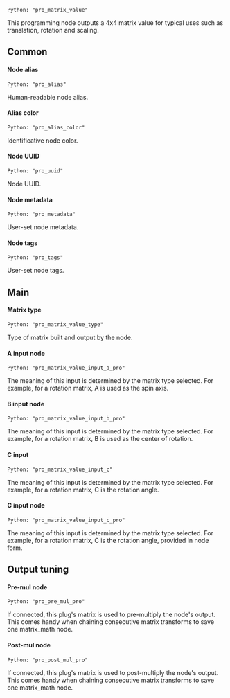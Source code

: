 `Python: "pro_matrix_value"`

This programming node outputs a 4x4 matrix value for typical uses such as translation, rotation and scaling.
## Common

#### Node alias
`Python: "pro_alias"`

Human-readable node alias.

#### Alias color
`Python: "pro_alias_color"`

Identificative node color.

#### Node UUID
`Python: "pro_uuid"`

Node UUID.

#### Node metadata
`Python: "pro_metadata"`

User-set node metadata.

#### Node tags
`Python: "pro_tags"`

User-set node tags.

## Main

#### Matrix type
`Python: "pro_matrix_value_type"`

Type of matrix built and output by the node.

#### A input node
`Python: "pro_matrix_value_input_a_pro"`

The meaning of this input is determined by the matrix type selected. For example, for a rotation matrix, A is used as the spin axis.

#### B input node
`Python: "pro_matrix_value_input_b_pro"`

The meaning of this input is determined by the matrix type selected. For example, for a rotation matrix, B is used as the center of rotation.

#### C input
`Python: "pro_matrix_value_input_c"`

The meaning of this input is determined by the matrix type selected. For example, for a rotation matrix, C is the rotation angle.

#### C input node
`Python: "pro_matrix_value_input_c_pro"`

The meaning of this input is determined by the matrix type selected. For example, for a rotation matrix, C is the rotation angle, provided in node form.

## Output tuning

#### Pre-mul node
`Python: "pro_pre_mul_pro"`

If connected, this plug's matrix is used to pre-multiply the node's output. This comes handy when chaining consecutive matrix transforms to save one matrix_math node.

#### Post-mul node
`Python: "pro_post_mul_pro"`

If connected, this plug's matrix is used to post-multiply the node's output. This comes handy when chaining consecutive matrix transforms to save one matrix_math node.

